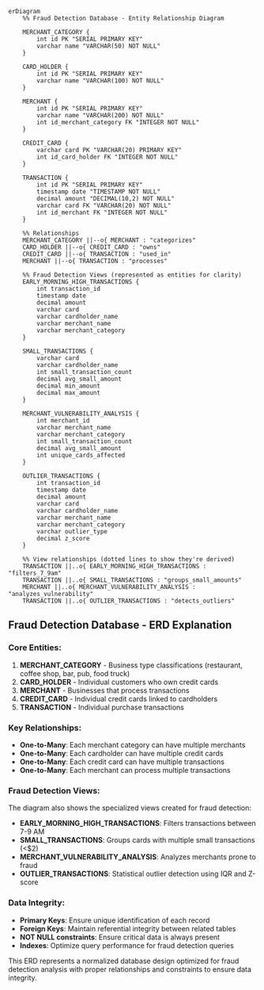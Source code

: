 ```mermaid
erDiagram
    %% Fraud Detection Database - Entity Relationship Diagram
    
    MERCHANT_CATEGORY {
        int id PK "SERIAL PRIMARY KEY"
        varchar name "VARCHAR(50) NOT NULL"
    }
    
    CARD_HOLDER {
        int id PK "SERIAL PRIMARY KEY" 
        varchar name "VARCHAR(100) NOT NULL"
    }
    
    MERCHANT {
        int id PK "SERIAL PRIMARY KEY"
        varchar name "VARCHAR(200) NOT NULL"
        int id_merchant_category FK "INTEGER NOT NULL"
    }
    
    CREDIT_CARD {
        varchar card PK "VARCHAR(20) PRIMARY KEY"
        int id_card_holder FK "INTEGER NOT NULL"
    }
    
    TRANSACTION {
        int id PK "SERIAL PRIMARY KEY"
        timestamp date "TIMESTAMP NOT NULL"
        decimal amount "DECIMAL(10,2) NOT NULL"
        varchar card FK "VARCHAR(20) NOT NULL"
        int id_merchant FK "INTEGER NOT NULL"
    }
    
    %% Relationships
    MERCHANT_CATEGORY ||--o{ MERCHANT : "categorizes"
    CARD_HOLDER ||--o{ CREDIT_CARD : "owns"
    CREDIT_CARD ||--o{ TRANSACTION : "used_in"
    MERCHANT ||--o{ TRANSACTION : "processes"
    
    %% Fraud Detection Views (represented as entities for clarity)
    EARLY_MORNING_HIGH_TRANSACTIONS {
        int transaction_id
        timestamp date
        decimal amount
        varchar card
        varchar cardholder_name
        varchar merchant_name
        varchar merchant_category
    }
    
    SMALL_TRANSACTIONS {
        varchar card
        varchar cardholder_name
        int small_transaction_count
        decimal avg_small_amount
        decimal min_amount
        decimal max_amount
    }
    
    MERCHANT_VULNERABILITY_ANALYSIS {
        int merchant_id
        varchar merchant_name
        varchar merchant_category
        int small_transaction_count
        decimal avg_small_amount
        int unique_cards_affected
    }
    
    OUTLIER_TRANSACTIONS {
        int transaction_id
        timestamp date
        decimal amount
        varchar card
        varchar cardholder_name
        varchar merchant_name
        varchar merchant_category
        varchar outlier_type
        decimal z_score
    }
    
    %% View relationships (dotted lines to show they're derived)
    TRANSACTION ||..o{ EARLY_MORNING_HIGH_TRANSACTIONS : "filters_7_9am"
    TRANSACTION ||..o{ SMALL_TRANSACTIONS : "groups_small_amounts"
    MERCHANT ||..o{ MERCHANT_VULNERABILITY_ANALYSIS : "analyzes_vulnerability"
    TRANSACTION ||..o{ OUTLIER_TRANSACTIONS : "detects_outliers"
```

## Fraud Detection Database - ERD Explanation

### **Core Entities:**

1. **MERCHANT_CATEGORY** - Business type classifications (restaurant, coffee shop, bar, pub, food truck)
2. **CARD_HOLDER** - Individual customers who own credit cards
3. **MERCHANT** - Businesses that process transactions
4. **CREDIT_CARD** - Individual credit cards linked to cardholders
5. **TRANSACTION** - Individual purchase transactions

### **Key Relationships:**

- **One-to-Many**: Each merchant category can have multiple merchants
- **One-to-Many**: Each cardholder can have multiple credit cards
- **One-to-Many**: Each credit card can have multiple transactions
- **One-to-Many**: Each merchant can process multiple transactions

### **Fraud Detection Views:**

The diagram also shows the specialized views created for fraud detection:

- **EARLY_MORNING_HIGH_TRANSACTIONS**: Filters transactions between 7-9 AM
- **SMALL_TRANSACTIONS**: Groups cards with multiple small transactions (<$2)
- **MERCHANT_VULNERABILITY_ANALYSIS**: Analyzes merchants prone to fraud
- **OUTLIER_TRANSACTIONS**: Statistical outlier detection using IQR and Z-score

### **Data Integrity:**

- **Primary Keys**: Ensure unique identification of each record
- **Foreign Keys**: Maintain referential integrity between related tables
- **NOT NULL constraints**: Ensure critical data is always present
- **Indexes**: Optimize query performance for fraud detection queries

This ERD represents a normalized database design optimized for fraud detection analysis with proper relationships and constraints to ensure data integrity.
